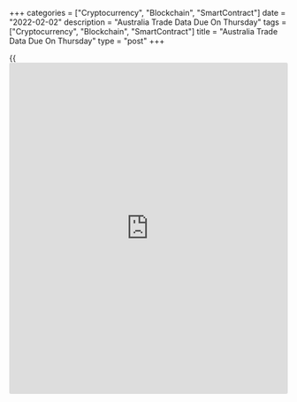 +++
categories = ["Cryptocurrency", "Blockchain", "SmartContract"]
date = "2022-02-02"
description = "Australia Trade Data Due On Thursday"
tags = ["Cryptocurrency", "Blockchain", "SmartContract"]
title = "Australia Trade Data Due On Thursday"
type = "post"
+++

{{<iframe id="large-banner" src="https://www.bounty.group/#slide=7.0" width="100%" height="600" scrolling="no" style="border: 0px solid rgb(216, 221, 230); border-radius: 3px;">}}

Australia will on Thursday release December numbers for imports,
exports, trade balance and building permits, highlighting a light day
for Asia-Pacific economic activity.

In November, imports were up 6.0 percent on month and exports rose 2.0
percent for a trade surplus of A$9.423 billion. Building permits are
forecast to slip 1.0 percent on month after rising 3.6 percent in the
previous month.

Japan will see final January results for the services and composite
indexes from Jibun Bank; in December, they were at 52.1 and 52.5,
respectively.

Finally, the [markets][1] in Taiwan, China and Hong Kong remain off on
Thursday for the Lunar New Year holiday.

For comments and feedback [contact](https://www.playgroundfx.com/contact/): editorial@rtt[news](https://www.letsplayfx.com/blog/forex-news-website/).com

[Economic News][2]

 **What parts of the world are seeing the best (and worst) economic
performances lately? Click[here][3] to check out our [Econ Scorecard][3]
and find out! See up-to-the-moment [ranking](https://www.playgroundfx.com/blog/crypto-exchange-ranking/)s for the best and worst
performers in [GDP][3], [unemployment rate][4], [inflation][5] and much
more.**

   1. www.rtt[news](https://www.letsplayfx.com/blog/forex-news-website/).com/Content/Markets.aspx
   2. www.rtt[news](https://www.letsplayfx.com/blog/forex-news-website/).com/Content/EconomicNews.aspx
   3. www.rtt[news](https://www.letsplayfx.com/blog/forex-news-website/).com/economic-scorecard/world-rank/GDP/highest-performance.aspx
   4. www.rtt[news](https://www.letsplayfx.com/blog/forex-news-website/).com/economic-scorecard/world-rank/unemployment-rate/lowest-performance.aspx
   5. www.rtt[news](https://www.letsplayfx.com/blog/forex-news-website/).com/economic-scorecard/world-rank/CPI/highest-performance.aspx